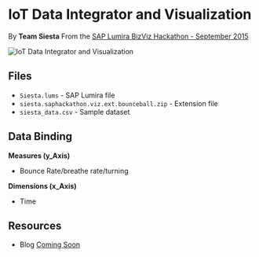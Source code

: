IoT Data Integrator and Visualization
==============================================
By <strong>Team Siesta</strong>
From the [SAP Lumira BizViz Hackathon - September 2015](http://scn.sap.com/community/lumira/blog/2015/09/22/the-lumira-bizviz-hackathon-54-hours-9-breakouts-92-red-bulls--and-lots-of-fun)

![IoT Data Integrator and Visualization](https://github.com/SAP/lumira-extension-viz/blob/master/Drillable_KPI_Tree/siesta.gif)

Files
------------
* `Siesta.lums` - SAP Lumira file
* `siesta.saphackathon.viz.ext.bounceball.zip` - Extension file
* `siesta_data.csv` - Sample dataset

Data Binding
-------------------------------------------
<strong>Measures (y_Axis)</strong>
* Bounce Rate/breathe rate/turning
 
<strong>Dimensions (x_Axis)</strong>
* Time

Resources
---------
* Blog [Coming Soon]()

